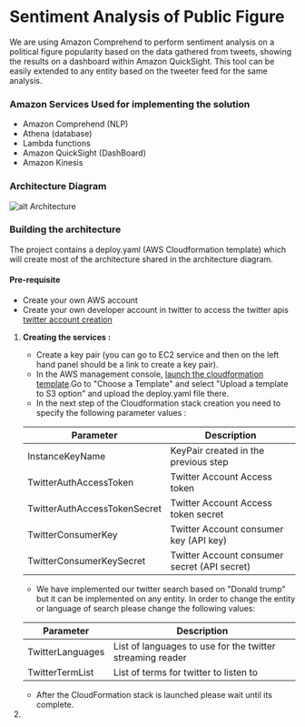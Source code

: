 # Sentiment Analysis of Public Figure

We are using Amazon Comprehend to perform sentiment
analysis on a political figure popularity based on the data
gathered from tweets, showing the results on a dashboard within Amazon QuickSight. This
tool can be easily extended to any entity based on the tweeter
feed for the same analysis.


### Amazon Services Used for implementing the solution

- Amazon Comprehend (NLP)
- Athena (database)
- Lambda functions
- Amazon QuickSight (DashBoard)
- Amazon Kinesis
 
### Architecture Diagram
![alt Architecture](https://github.com/pradeepk85/CS-410/blob/master/sentiment-analysis/twitter-dashboard-sentimentAnalysis.gif)


### Building the architecture

The project contains a deploy.yaml (AWS Cloudformation template) which will create most of the architecture
shared in the architecture diagram.

#### Pre-requisite
- Create your own AWS account
- Create your own developer account in twitter to access the twitter apis [twitter account creation](https://apps.twitter.com/)




1. **Creating the services :** 
    - Create a key pair (you can go to EC2 service and then on the left hand panel should be a link to create a key pair).
    - In the AWS management console, [launch the cloudformation template](https://console.aws.amazon.com/cloudformation/home?region=us-east-1#/stacks/new).Go to "Choose a Template" and select "Upload a template to S3 option" and upload the deploy.yaml file there.
    - In the next step of the Cloudformation stack creation you need to specify the following parameter values :
    
    | Parameter | Description  |
    | ------- | --- |
    | InstanceKeyName | KeyPair created in the previous step |
    | TwitterAuthAccessToken | Twitter Account Access token|
    | TwitterAuthAccessTokenSecret | Twitter Account Access token secret|
    | TwitterConsumerKey | Twitter Account consumer key (API key) |
    | TwitterConsumerKeySecret | Twitter Account consumer secret (API secret)|| 
    
    - We have implemented our twitter search based on "Donald trump" but it can be implemented on any entity.
    In order to change the entity or language of search please change the following values:
    
    | Parameter | Description  |
    | ------- | --- |
    | TwitterLanguages | List of languages to use for the twitter streaming reader |
    | TwitterTermList | List of terms for twitter to listen to|
    
    - After the CloudFormation stack is launched please wait until its complete.
    
2.

